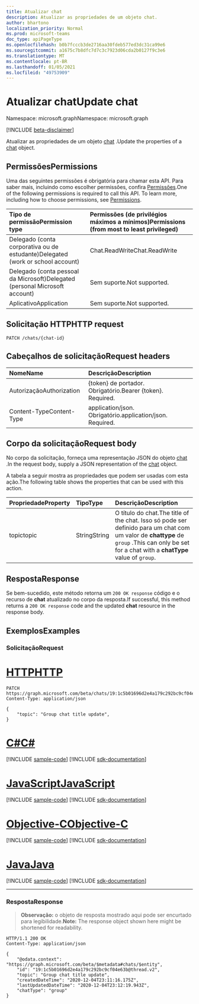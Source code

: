 ```yaml
---
title: Atualizar chat
description: Atualizar as propriedades de um objeto chat.
author: bhartono
localization_priority: Normal
ms.prod: microsoft-teams
doc_type: apiPageType
ms.openlocfilehash: b0b7fcccb3de2716aa30fdeb577ed3dc31ca99e6
ms.sourcegitcommit: a1675c7b8dfc7d7c3c7923d06cda2b0127f9c3e6
ms.translationtype: MT
ms.contentlocale: pt-BR
ms.lasthandoff: 01/05/2021
ms.locfileid: "49753909"
---
```

# <a name="update-chat"></a><span data-ttu-id="92464-103">Atualizar chat</span><span class="sxs-lookup"><span data-stu-id="92464-103">Update chat</span></span>
<span data-ttu-id="92464-104">Namespace: microsoft.graph</span><span class="sxs-lookup"><span data-stu-id="92464-104">Namespace: microsoft.graph</span></span>

[!INCLUDE [beta-disclaimer](../../includes/beta-disclaimer.md)]

<span data-ttu-id="92464-105">Atualizar as propriedades de um objeto [chat](../resources/chat.md) .</span><span class="sxs-lookup"><span data-stu-id="92464-105">Update the properties of a [chat](../resources/chat.md) object.</span></span>

## <a name="permissions"></a><span data-ttu-id="92464-106">Permissões</span><span class="sxs-lookup"><span data-stu-id="92464-106">Permissions</span></span>
<span data-ttu-id="92464-p101">Uma das seguintes permissões é obrigatória para chamar esta API. Para saber mais, incluindo como escolher permissões, confira [Permissões](/graph/permissions-reference).</span><span class="sxs-lookup"><span data-stu-id="92464-p101">One of the following permissions is required to call this API. To learn more, including how to choose permissions, see [Permissions](/graph/permissions-reference).</span></span>

|<span data-ttu-id="92464-109">Tipo de permissão</span><span class="sxs-lookup"><span data-stu-id="92464-109">Permission type</span></span>|<span data-ttu-id="92464-110">Permissões (de privilégios máximos a mínimos)</span><span class="sxs-lookup"><span data-stu-id="92464-110">Permissions (from most to least privileged)</span></span>|
|:---|:---|
|<span data-ttu-id="92464-111">Delegado (conta corporativa ou de estudante)</span><span class="sxs-lookup"><span data-stu-id="92464-111">Delegated (work or school account)</span></span>|<span data-ttu-id="92464-112">Chat.ReadWrite</span><span class="sxs-lookup"><span data-stu-id="92464-112">Chat.ReadWrite</span></span>|
|<span data-ttu-id="92464-113">Delegado (conta pessoal da Microsoft)</span><span class="sxs-lookup"><span data-stu-id="92464-113">Delegated (personal Microsoft account)</span></span> | <span data-ttu-id="92464-114">Sem suporte.</span><span class="sxs-lookup"><span data-stu-id="92464-114">Not supported.</span></span> |
|<span data-ttu-id="92464-115">Aplicativo</span><span class="sxs-lookup"><span data-stu-id="92464-115">Application</span></span> | <span data-ttu-id="92464-116">Sem suporte.</span><span class="sxs-lookup"><span data-stu-id="92464-116">Not supported.</span></span> |

## <a name="http-request"></a><span data-ttu-id="92464-117">Solicitação HTTP</span><span class="sxs-lookup"><span data-stu-id="92464-117">HTTP request</span></span>

<!-- {
  "blockType": "ignored"
}
-->
``` http
PATCH /chats/{chat-id}
```

## <a name="request-headers"></a><span data-ttu-id="92464-118">Cabeçalhos de solicitação</span><span class="sxs-lookup"><span data-stu-id="92464-118">Request headers</span></span>
|<span data-ttu-id="92464-119">Nome</span><span class="sxs-lookup"><span data-stu-id="92464-119">Name</span></span>|<span data-ttu-id="92464-120">Descrição</span><span class="sxs-lookup"><span data-stu-id="92464-120">Description</span></span>|
|:---|:---|
|<span data-ttu-id="92464-121">Autorização</span><span class="sxs-lookup"><span data-stu-id="92464-121">Authorization</span></span>|<span data-ttu-id="92464-p102">{token} de portador. Obrigatório.</span><span class="sxs-lookup"><span data-stu-id="92464-p102">Bearer {token}. Required.</span></span>|
|<span data-ttu-id="92464-124">Content-Type</span><span class="sxs-lookup"><span data-stu-id="92464-124">Content-Type</span></span>|<span data-ttu-id="92464-p103">application/json. Obrigatório.</span><span class="sxs-lookup"><span data-stu-id="92464-p103">application/json. Required.</span></span>|

## <a name="request-body"></a><span data-ttu-id="92464-127">Corpo da solicitação</span><span class="sxs-lookup"><span data-stu-id="92464-127">Request body</span></span>
<span data-ttu-id="92464-128">No corpo da solicitação, forneça uma representação JSON do objeto [chat](../resources/chat.md) .</span><span class="sxs-lookup"><span data-stu-id="92464-128">In the request body, supply a JSON representation of the [chat](../resources/chat.md) object.</span></span>

<span data-ttu-id="92464-129">A tabela a seguir mostra as propriedades que podem ser usadas com esta ação.</span><span class="sxs-lookup"><span data-stu-id="92464-129">The following table shows the properties that can be used with this action.</span></span>

|<span data-ttu-id="92464-130">Propriedade</span><span class="sxs-lookup"><span data-stu-id="92464-130">Property</span></span>|<span data-ttu-id="92464-131">Tipo</span><span class="sxs-lookup"><span data-stu-id="92464-131">Type</span></span>|<span data-ttu-id="92464-132">Descrição</span><span class="sxs-lookup"><span data-stu-id="92464-132">Description</span></span>|
|:---|:---|:---|
|<span data-ttu-id="92464-133">topic</span><span class="sxs-lookup"><span data-stu-id="92464-133">topic</span></span>|<span data-ttu-id="92464-134">String</span><span class="sxs-lookup"><span data-stu-id="92464-134">String</span></span>|<span data-ttu-id="92464-135">O título do chat.</span><span class="sxs-lookup"><span data-stu-id="92464-135">The title of the chat.</span></span> <span data-ttu-id="92464-136">Isso só pode ser definido para um chat com um valor de **chattype** de `group` .</span><span class="sxs-lookup"><span data-stu-id="92464-136">This can only be set for a chat with a **chatType** value of `group`.</span></span>|


## <a name="response"></a><span data-ttu-id="92464-137">Resposta</span><span class="sxs-lookup"><span data-stu-id="92464-137">Response</span></span>

<span data-ttu-id="92464-138">Se bem-sucedido, este método retorna um `200 OK response` código e o recurso de **chat** atualizado no corpo da resposta.</span><span class="sxs-lookup"><span data-stu-id="92464-138">If successful, this method returns a `200 OK response` code and the updated **chat** resource in the response body.</span></span>

## <a name="examples"></a><span data-ttu-id="92464-139">Exemplos</span><span class="sxs-lookup"><span data-stu-id="92464-139">Examples</span></span>

### <a name="request"></a><span data-ttu-id="92464-140">Solicitação</span><span class="sxs-lookup"><span data-stu-id="92464-140">Request</span></span>

# <a name="http"></a>[<span data-ttu-id="92464-141">HTTP</span><span class="sxs-lookup"><span data-stu-id="92464-141">HTTP</span></span>](#tab/http)
<!-- {
  "blockType": "request",
  "name": "update_chat"
}
-->
``` http
PATCH https://graph.microsoft.com/beta/chats/19:1c5b01696d2e4a179c292bc9cf04e63b@thread.v2
Content-Type: application/json

{
    "topic": "Group chat title update",
}
```
# <a name="c"></a>[<span data-ttu-id="92464-142">C#</span><span class="sxs-lookup"><span data-stu-id="92464-142">C#</span></span>](#tab/csharp)
[!INCLUDE [sample-code](../includes/snippets/csharp/update-chat-csharp-snippets.md)]
[!INCLUDE [sdk-documentation](../includes/snippets/snippets-sdk-documentation-link.md)]

# <a name="javascript"></a>[<span data-ttu-id="92464-143">JavaScript</span><span class="sxs-lookup"><span data-stu-id="92464-143">JavaScript</span></span>](#tab/javascript)
[!INCLUDE [sample-code](../includes/snippets/javascript/update-chat-javascript-snippets.md)]
[!INCLUDE [sdk-documentation](../includes/snippets/snippets-sdk-documentation-link.md)]

# <a name="objective-c"></a>[<span data-ttu-id="92464-144">Objective-C</span><span class="sxs-lookup"><span data-stu-id="92464-144">Objective-C</span></span>](#tab/objc)
[!INCLUDE [sample-code](../includes/snippets/objc/update-chat-objc-snippets.md)]
[!INCLUDE [sdk-documentation](../includes/snippets/snippets-sdk-documentation-link.md)]

# <a name="java"></a>[<span data-ttu-id="92464-145">Java</span><span class="sxs-lookup"><span data-stu-id="92464-145">Java</span></span>](#tab/java)
[!INCLUDE [sample-code](../includes/snippets/java/update-chat-java-snippets.md)]
[!INCLUDE [sdk-documentation](../includes/snippets/snippets-sdk-documentation-link.md)]

---



### <a name="response"></a><span data-ttu-id="92464-146">Resposta</span><span class="sxs-lookup"><span data-stu-id="92464-146">Response</span></span>
><span data-ttu-id="92464-147">**Observação:** o objeto de resposta mostrado aqui pode ser encurtado para legibilidade.</span><span class="sxs-lookup"><span data-stu-id="92464-147">**Note:** The response object shown here might be shortened for readability.</span></span>
<!-- {
  "blockType": "response",
  "truncated": true,
  "@odata.type": "microsoft.graph.chat"
}
-->
``` http
HTTP/1.1 200 OK
Content-Type: application/json

{
    "@odata.context": "https://graph.microsoft.com/beta/$metadata#chats/$entity",
    "id": "19:1c5b01696d2e4a179c292bc9cf04e63b@thread.v2",
    "topic": "Group chat title update",
    "createdDateTime": "2020-12-04T23:11:16.175Z",
    "lastUpdatedDateTime": "2020-12-04T23:12:19.943Z",
    "chatType": "group"
}
```

